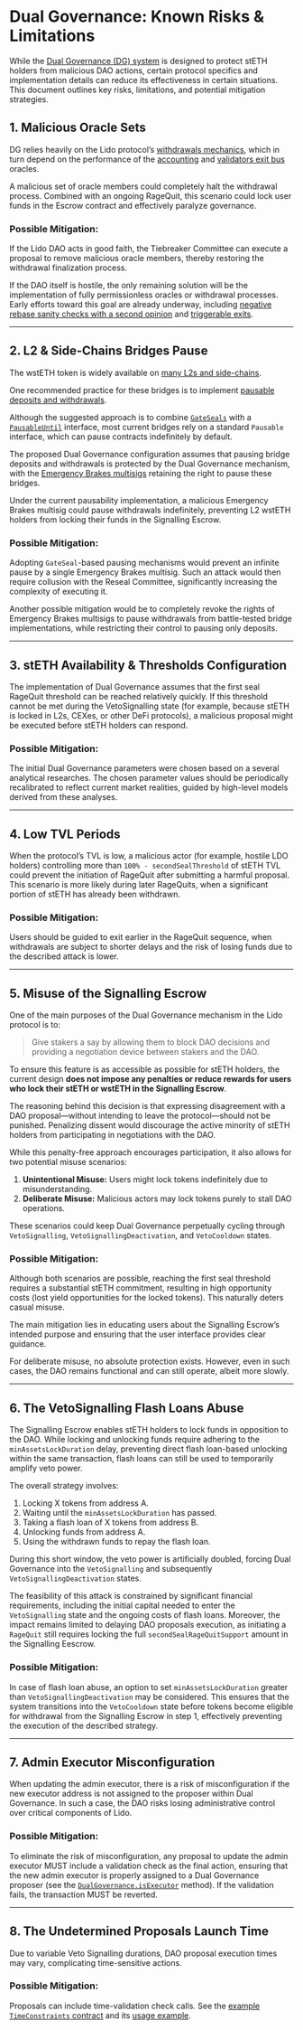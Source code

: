 # Dual Governance: Known Risks & Limitations

While the [Dual Governance (DG) system](specification.md) is designed to protect stETH holders from malicious DAO actions, certain protocol specifics and implementation details can reduce its effectiveness in certain situations. This document outlines key risks, limitations, and potential mitigation strategies.


## 1. Malicious Oracle Sets

DG relies heavily on the Lido protocol’s [withdrawals mechanics](https://docs.lido.fi/guides/lido-tokens-integration-guide#withdrawals-unsteth), which in turn depend on the performance of the [accounting](https://docs.lido.fi/guides/oracle-spec/accounting-oracle) and [validators exit bus](https://docs.lido.fi/guides/oracle-spec/validator-exit-bus) oracles.

A malicious set of oracle members could completely halt the withdrawal process. Combined with an ongoing RageQuit, this scenario could lock user funds in the Escrow contract and effectively paralyze governance.

### Possible Mitigation:

If the Lido DAO acts in good faith, the Tiebreaker Committee can execute a proposal to remove malicious oracle members, thereby restoring the withdrawal finalization process.

If the DAO itself is hostile, the only remaining solution will be the implementation of fully permissionless oracles or withdrawal processes. Early efforts toward this goal are already underway, including [negative rebase sanity checks with a second opinion](https://github.com/lidofinance/lido-improvement-proposals/blob/develop/LIPS/lip-23.md) and [triggerable exits](https://eips.ethereum.org/EIPS/eip-7002).

---

## 2. L2 & Side-Chains Bridges Pause

The wstETH token is widely available on [many L2s and side-chains](https://docs.lido.fi/deployed-contracts/#lido-multichain).

One recommended practice for these bridges is to implement [pausable deposits and withdrawals](https://docs.lido.fi/token-guides/wsteth-bridging-guide#r-7-pausable-deposits-and-withdrawals).

Although the suggested approach is to combine [`GateSeals`](https://github.com/lidofinance/gate-seals) with a [`PausableUntil`](https://github.com/lidofinance/core/blob/master/contracts/0.8.9/utils/PausableUntil.sol) interface, most current bridges rely on a standard `Pausable` interface, which can pause contracts indefinitely by default.

The proposed Dual Governance configuration assumes that pausing bridge deposits and withdrawals is protected by the Dual Governance mechanism, with the [Emergency Brakes multisigs](https://docs.lido.fi/multisigs/emergency-brakes) retaining the right to pause these bridges.

Under the current pausability implementation, a malicious Emergency Brakes multisig could pause withdrawals indefinitely, preventing L2 wstETH holders from locking their funds in the Signalling Escrow.

### Possible Mitigation:

Adopting `GateSeal`-based pausing mechanisms would prevent an infinite pause by a single Emergency Brakes multisig. Such an attack would then require collusion with the Reseal Committee, significantly increasing the complexity of executing it.

Another possible mitigation would be to completely revoke the rights of Emergency Brakes multisigs to pause withdrawals from battle-tested bridge implementations, while restricting their control to pausing only deposits.

---

## 3. stETH Availability & Thresholds Configuration

The implementation of Dual Governance assumes that the first seal RageQuit threshold can be reached relatively quickly. If this threshold cannot be met during the VetoSignalling state (for example, because stETH is locked in L2s, CEXes, or other DeFi protocols), a malicious proposal might be executed before stETH holders can respond.

### Possible Mitigation:

The initial Dual Governance parameters were chosen based on a several analytical researches. The chosen parameter values should be periodically recalibrated to reflect current market realities, guided by high-level models derived from these analyses.

---

## 4. Low TVL Periods

When the protocol’s TVL is low, a malicious actor (for example, hostile LDO holders) controlling more than `100% - secondSealThreshold` of stETH TVL could prevent the initiation of RageQuit after submitting a harmful proposal. This scenario is more likely during later RageQuits, when a significant portion of stETH has already been withdrawn.

### Possible Mitigation:

Users should be guided to exit earlier in the RageQuit sequence, when withdrawals are subject to shorter delays and the risk of losing funds due to the described attack is lower.

---

## 5. Misuse of the Signalling Escrow

One of the main purposes of the Dual Governance mechanism in the Lido protocol is to:

> Give stakers a say by allowing them to block DAO decisions and providing a negotiation device between stakers and the DAO.

To ensure this feature is as accessible as possible for stETH holders, the current design **does not impose any penalties or reduce rewards for users who lock their stETH or wstETH in the Signalling Escrow**.

The reasoning behind this decision is that expressing disagreement with a DAO proposal—without intending to leave the protocol—should not be punished. Penalizing dissent would discourage the active minority of stETH holders from participating in negotiations with the DAO.

While this penalty-free approach encourages participation, it also allows for two potential misuse scenarios:

1. **Unintentional Misuse:** Users might lock tokens indefinitely due to misunderstanding.
2. **Deliberate Misuse:** Malicious actors may lock tokens purely to stall DAO operations.

These scenarios could keep Dual Governance perpetually cycling through `VetoSignalling`, `VetoSignallingDeactivation`, and `VetoCooldown` states.

### Possible Mitigation:

Although both scenarios are possible, reaching the first seal threshold requires a substantial stETH commitment, resulting in high opportunity costs (lost yield opportunities for the locked tokens). This naturally deters casual misuse.

The main mitigation lies in educating users about the Signalling Escrow’s intended purpose and ensuring that the user interface provides clear guidance.

For deliberate misuse, no absolute protection exists. However, even in such cases, the DAO remains functional and can still operate, albeit more slowly.

---

## 6. The VetoSignalling Flash Loans Abuse

The Signalling Escrow enables stETH holders to lock funds in opposition to the DAO. While locking and unlocking funds require adhering to the `minAssetsLockDuration` delay, preventing direct flash loan-based unlocking within the same transaction, flash loans can still be used to temporarily amplify veto power.

The overall strategy involves:
1. Locking X tokens from address A.
2. Waiting until the `minAssetsLockDuration` has passed.
3. Taking a flash loan of X tokens from    address B.
4. Unlocking funds from address A.
5. Using the withdrawn funds to repay the flash loan.

During this short window, the veto power is artificially doubled, forcing Dual Governance into the `VetoSignalling` and subsequently `VetoSignallingDeactivation` states.

The feasibility of this attack is constrained by significant financial requirements, including the initial capital needed to enter the `VetoSignalling` state and the ongoing costs of flash loans. Moreover, the impact remains limited to delaying DAO proposals execution, as initiating a `RageQuit` still requires locking the full `secondSealRageQuitSupport` amount in the Signalling Eescrow.

### Possible Mitigation:

In case of flash loan abuse, an option to set `minAssetsLockDuration` greater than `VetoSignallingDeactivation` may be considered. This ensures that the system transitions into the `VetoCooldown` state before tokens become eligible for withdrawal from the Signalling Escrow in step 1, effectively preventing the execution of the described strategy.

---

## 7. Admin Executor Misconfiguration

When updating the admin executor, there is a risk of misconfiguration if the new executor address is not assigned to the proposer within Dual Governance. In such a case, the DAO risks losing administrative control over critical components of Lido.

### Possible Mitigation:

To eliminate the risk of misconfiguration, any proposal to update the admin executor MUST include a validation check as the final action, ensuring that the new admin executor is properly assigned to a Dual Governance proposer (see the [`DualGovernance.isExecutor`](specification.md#function-dualgovernanceisexecutor) method). If the validation fails, the transaction MUST be reverted.

---

## 8. The Undetermined Proposals Launch Time

Due to variable Veto Signalling durations, DAO proposal execution times may vary, complicating time-sensitive actions.

### Possible Mitigation:

Proposals can include time-validation check calls. See the [example `TimeConstraints` contract](https://github.com/lidofinance/dual-governance/blob/main/test/utils/time-constraints.sol) and its [usage example](https://github.com/lidofinance/dual-governance/blob/main/test/scenario/time-sensitive-proposal-execution.t.sol).
